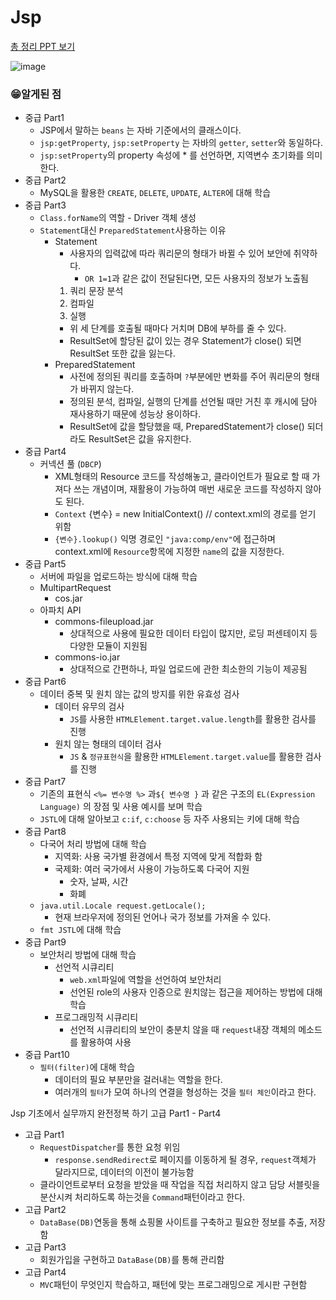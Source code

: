 # Jsp

[총 정리 PPT 보기](https://github.com/kwb020312/JSP_Base_itgo/files/10801005/2023_02_21_JSP._._.pptx)

![image](https://user-images.githubusercontent.com/46777310/220549874-6d1c9b5b-4402-48fa-b7af-77c280efea1c.png)

### 😁알게된 점

- 중급 Part1
    - JSP에서 말하는 `beans` 는 자바 기준에서의 클래스이다.
    - `jsp:getProperty`, `jsp:setProperty` 는 자바의 `getter`, `setter`와 동일하다.
    - `jsp:setProperty`의 property 속성에 * 를 선언하면, 지역변수 초기화를 의미한다.
- 중급 Part2
    - MySQL을 활용한 `CREATE`, `DELETE`, `UPDATE`, `ALTER`에 대해 학습
- 중급 Part3
    - `Class.forName`의 역할 - Driver 객체 생성
    - `Statement`대신 `PreparedStatement`사용하는 이유
        - Statement
            - 사용자의 입력값에 따라 쿼리문의 형태가 바뀔 수 있어 보안에 취약하다.
                - `OR 1=1`과 같은 값이 전달된다면, 모든 사용자의 정보가 노출됨
            1. 쿼리 문장 분석
            2. 컴파일
            3. 실행
            - 위 세 단계를 호출될 때마다 거치며 DB에 부하를 줄 수 있다.
            - ResultSet에 할당된 값이 있는 경우 Statement가 close() 되면 ResultSet 또한 값을 잃는다.
        - PreparedStatement
            - 사전에 정의된 쿼리를 호출하며 `?`부분에만 변화를 주어 쿼리문의 형태가 바뀌지 않는다.
            - 정의된 분석, 컴파일, 실행의 단계를 선언될 때만 거친 후 캐시에 담아 재사용하기 때문에 성능상 용이하다.
            - ResultSet에 값을 할당했을 때, PreparedStatement가 close() 되더라도 ResultSet은 값을 유지한다.
- 중급 Part4
    - 커넥션 풀 (`DBCP`)
        - XML형태의 Resource 코드를 작성해놓고, 클라이언트가 필요로 할 때 가져다 쓰는 개념이며, 재활용이 가능하여 매번 새로운 코드를 작성하지 않아도 된다.
        - `Context` {변수} = new InitialContext() // context.xml의 경로를 얻기 위함
        - `{변수}.lookup()` 익명 경로인 `"java:comp/env"`에 접근하며 context.xml에 `Resource`항목에 지정한 `name`의 값을 지정한다.
- 중급 Part5
    - 서버에 파일을 업로드하는 방식에 대해 학습
    - MultipartRequest
        - cos.jar
    - 아파치 API
        - commons-fileupload.jar
            - 상대적으로 사용에 필요한 데이터 타입이 많지만, 로딩 퍼센테이지 등 다양한 모듈이 지원됨
        - commons-io.jar
            - 상대적으로 간편하나, 파일 업로드에 관한 최소한의 기능이 제공됨
- 중급 Part6
    - 데이터 중복 및 원치 않는 값의 방지를 위한 유효성 검사
        - 데이터 유무의 검사
            - `JS`를 사용한 `HTMLElement.target.value.length`를 활용한 검사를 진행
        - 원치 않는 형태의 데이터 검사
            - `JS` & `정규표현식`을 활용한 `HTMLElement.target.value`를 활용한 검사를 진행
- 중급 Part7
    - 기존의 표현식 `<%= 변수명 %>` 과`${ 변수명 }` 과 같은 구조의 `EL(Expression Language)` 의 장점 및 사용 예시를 보며 학습
    - `JSTL`에 대해 알아보고 `c:if`, `c:choose` 등 자주 사용되는 키에 대해 학습
- 중급 Part8
    - 다국어 처리 방법에 대해 학습
        - 지역화: 사용 국가별 환경에서 특정 지역에 맞게 적합화 함
        - 국제화: 여러 국가에서 사용이 가능하도록 다국어 지원
            - 숫자, 날짜, 시간
            - 화폐
    - `java.util.Locale request.getLocale();`
        - 현재 브라우저에 정의된 언어나 국가 정보를 가져올 수 있다.
    - `fmt JSTL`에 대해 학습
- 중급 Part9
    - 보안처리 방법에 대해 학습
        - 선언적 시큐리티
            - `web.xml`파일에 역할을 선언하여 보안처리
            - 선언된 role의 사용자 인증으로 원치않는 접근을 제어하는 방법에 대해 학습
        - 프로그래밍적 시큐리티
            - 선언적 시큐리티의 보안이 충분치 않을 때 `request`내장 객체의 메소드를 활용하여 사용
- 중급 Part10
    - `필터(filter)`에 대해 학습
        - 데이터의 필요 부분만을 걸러내는 역할을 한다.
        - 여러개의 `필터`가 모여 하나의 연결을 형성하는 것을 `필터 체인`이라고 한다.

Jsp 기초에서 실무까지 완전정복 하기 고급 Part1 - Part4

- 고급 Part1
    - `RequestDispatcher`를 통한 요청 위임
        - `response.sendRedirect`로 페이지를 이동하게 될 경우, `request`객체가 달라지므로, 데이터의 이전이 불가능함
    - 클라이언트로부터 요청을 받았을 때 작업을 직접 처리하지 않고 담당 서블릿을 분산시켜 처리하도록 하는것을 `Command`패턴이라고 한다.
- 고급 Part2
    - `DataBase(DB)`연동을 통해 쇼핑몰 사이트를 구축하고 필요한 정보를 추출, 저장함
- 고급 Part3
    - 회원가입을 구현하고 `DataBase(DB)`를 통해 관리함
- 고급 Part4
    - `MVC`패턴이 무엇인지 학습하고, 패턴에 맞는 프로그래밍으로 게시판 구현함
